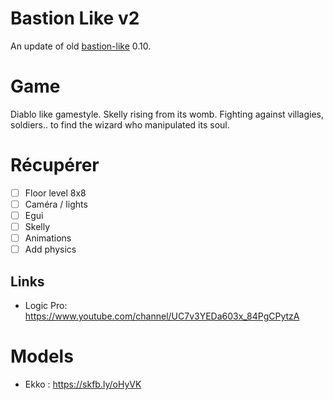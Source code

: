 # Bastion Like v2

An update of old [bastion-like](https://github.com/thmsgntz/bastion-like) 0.10.

# Game

Diablo like gamestyle. Skelly rising from its womb. Fighting against villagies, soldiers.. to find the wizard who manipulated its soul.

# Récupérer

- [ ] Floor level 8x8
- [ ] Caméra / lights
- [ ] Egui
- [ ] Skelly
- [ ] Animations
- [ ] Add physics

## Links

- Logic Pro: https://www.youtube.com/channel/UC7v3YEDa603x_84PgCPytzA

# Models

- Ekko : https://skfb.ly/oHyVK	